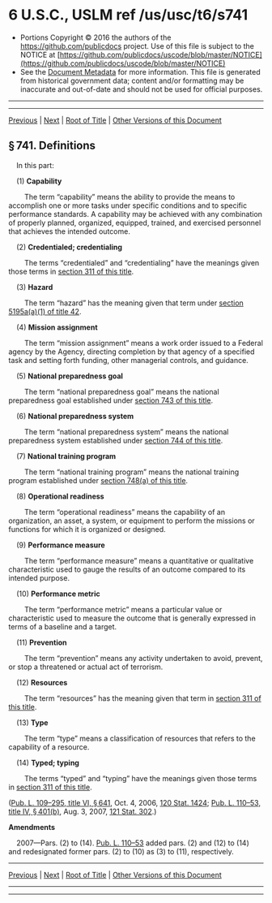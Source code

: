 ---
---

# 6 U.S.C., USLM ref /us/usc/t6/s741

* Portions Copyright © 2016 the authors of the https://github.com/publicdocs project.
  Use of this file is subject to the NOTICE at [https://github.com/publicdocs/uscode/blob/master/NOTICE](https://github.com/publicdocs/uscode/blob/master/NOTICE)
* See the [Document Metadata](././../../../../../..//README.md) for more information.
  This file is generated from historical government data; content and/or formatting may be inaccurate and out-of-date and should not be used for official purposes.

----------
----------

[Previous](./../../../../../..//us/usc/t6/ch2/schII/ptA/m__us_usc_t6_ch2_schII_ptA.md) | [Next](./../../../../../..//us/usc/t6/ch2/schII/ptA/m__us_usc_t6_s742.md) | [Root of Title](./../../../../../../) | [Other Versions of this Document](https://publicdocs.github.io/go/links?ns=uslm&ref=%2Fus%2Fusc%2Ft6%2Fs741)

## § 741. Definitions

    In this part:

    (1) __Capability__ 

        The term “capability” means the ability to provide the means to accomplish one or more tasks under specific conditions and to specific performance standards. A capability may be achieved with any combination of properly planned, organized, equipped, trained, and exercised personnel that achieves the intended outcome.

    (2) __Credentialed; credentialing__ 

        The terms “credentialed” and “credentialing” have the meanings given those terms in [section 311 of this title][/us/usc/t6/s311].

    (3) __Hazard__ 

        The term “hazard” has the meaning given that term under [section 5195a(a)(1) of title 42][/us/usc/t42/s5195a/a/1].

    (4) __Mission assignment__ 

        The term “mission assignment” means a work order issued to a Federal agency by the Agency, directing completion by that agency of a specified task and setting forth funding, other managerial controls, and guidance.

    (5) __National preparedness goal__ 

        The term “national preparedness goal” means the national preparedness goal established under [section 743 of this title][/us/usc/t6/s743].

    (6) __National preparedness system__ 

        The term “national preparedness system” means the national preparedness system established under [section 744 of this title][/us/usc/t6/s744].

    (7) __National training program__ 

        The term “national training program” means the national training program established under [section 748(a) of this title][/us/usc/t6/s748/a].

    (8) __Operational readiness__ 

        The term “operational readiness” means the capability of an organization, an asset, a system, or equipment to perform the missions or functions for which it is organized or designed.

    (9) __Performance measure__ 

        The term “performance measure” means a quantitative or qualitative characteristic used to gauge the results of an outcome compared to its intended purpose.

    (10) __Performance metric__ 

        The term “performance metric” means a particular value or characteristic used to measure the outcome that is generally expressed in terms of a baseline and a target.

    (11) __Prevention__ 

        The term “prevention” means any activity undertaken to avoid, prevent, or stop a threatened or actual act of terrorism.

    (12) __Resources__ 

        The term “resources” has the meaning given that term in [section 311 of this title][/us/usc/t6/s311].

    (13) __Type__ 

        The term “type” means a classification of resources that refers to the capability of a resource.

    (14) __Typed; typing__ 

        The terms “typed” and “typing” have the meanings given those terms in [section 311 of this title][/us/usc/t6/s311].

([Pub. L. 109–295, title VI, § 641][/us/pl/109/295/s641], Oct. 4, 2006, [120 Stat. 1424][/us/stat/120/1424]; [Pub. L. 110–53, title IV, § 401(b)][/us/pl/110/53/s401/b], Aug. 3, 2007, [121 Stat. 302][/us/stat/121/302].)

 __Amendments__ 

    2007—Pars. (2) to (14). [Pub. L. 110–53][/us/pl/110/53] added pars. (2) and (12) to (14) and redesignated former pars. (2) to (10) as (3) to (11), respectively.

----------

[Previous](./../../../../../..//us/usc/t6/ch2/schII/ptA/m__us_usc_t6_ch2_schII_ptA.md) | [Next](./../../../../../..//us/usc/t6/ch2/schII/ptA/m__us_usc_t6_s742.md) | [Root of Title](./../../../../../../) | [Other Versions of this Document](https://publicdocs.github.io/go/links?ns=uslm&ref=%2Fus%2Fusc%2Ft6%2Fs741)

----------
----------

[/us/usc/t6/s311]: https://publicdocs.github.io/go/links?ns=uslm&ref=%2Fus%2Fusc%2Ft6%2Fs311
[/us/usc/t42/s5195a/a/1]: https://publicdocs.github.io/go/links?ns=uslm&ref=%2Fus%2Fusc%2Ft42%2Fs5195a%2Fa%2F1
[/us/usc/t6/s743]: https://publicdocs.github.io/go/links?ns=uslm&ref=%2Fus%2Fusc%2Ft6%2Fs743
[/us/usc/t6/s744]: https://publicdocs.github.io/go/links?ns=uslm&ref=%2Fus%2Fusc%2Ft6%2Fs744
[/us/usc/t6/s748/a]: https://publicdocs.github.io/go/links?ns=uslm&ref=%2Fus%2Fusc%2Ft6%2Fs748%2Fa
[/us/usc/t6/s311]: https://publicdocs.github.io/go/links?ns=uslm&ref=%2Fus%2Fusc%2Ft6%2Fs311
[/us/usc/t6/s311]: https://publicdocs.github.io/go/links?ns=uslm&ref=%2Fus%2Fusc%2Ft6%2Fs311
[/us/pl/109/295/s641]: https://publicdocs.github.io/go/links?ns=uslm&ref=%2Fus%2Fpl%2F109%2F295%2Fs641
[/us/stat/120/1424]: https://publicdocs.github.io/go/links?ns=uslm&ref=%2Fus%2Fstat%2F120%2F1424
[/us/pl/110/53/s401/b]: https://publicdocs.github.io/go/links?ns=uslm&ref=%2Fus%2Fpl%2F110%2F53%2Fs401%2Fb
[/us/stat/121/302]: https://publicdocs.github.io/go/links?ns=uslm&ref=%2Fus%2Fstat%2F121%2F302
[/us/pl/110/53]: https://publicdocs.github.io/go/links?ns=uslm&ref=%2Fus%2Fpl%2F110%2F53


